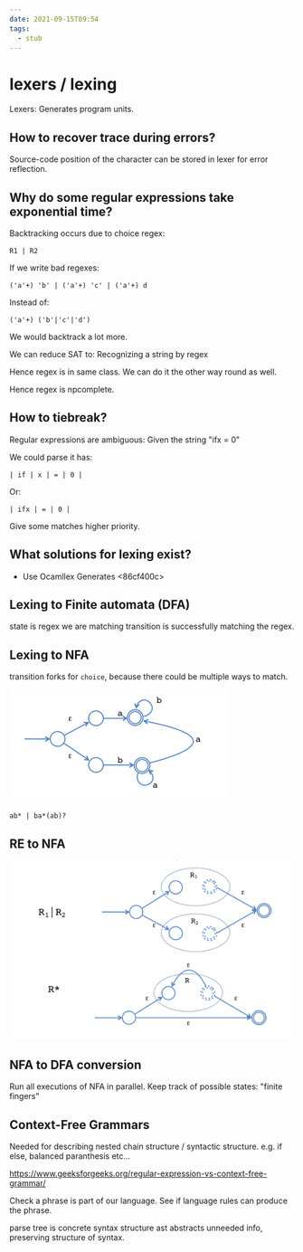 ```yaml
---
date: 2021-09-15T09:54
tags: 
  - stub
---
```


# lexers / lexing

Lexers: Generates program units.

<bd0a9abb>

## How to recover trace during errors?

Source-code position of the character can be stored in lexer for error reflection.

## Why do some regular expressions take exponential time?

Backtracking occurs due to choice regex:
```
R1 | R2
```

If we write bad regexes:
```
('a'+) 'b' | ('a'+) 'c' | ('a'+) d
```

Instead of:
```
('a'+) ('b'|'c'|'d')
```

We would backtrack a lot more.

We can reduce SAT to:
Recognizing a string by regex

Hence regex is in same class.
We can do it the other way round as well.

Hence regex is npcomplete.

## How to tiebreak?

Regular expressions are ambiguous:
Given the string "ifx = 0"

We could parse it has:
```
| if | x | = | 0 |
```

Or:
```
| ifx | = | 0 |
```

Give some matches higher priority.

## What solutions for lexing exist?

- Use Ocamllex
  Generates <86cf400c> 

## Lexing to Finite automata (DFA)

state is regex we are matching
transition is successfully matching the regex.

## Lexing to NFA

transition forks for `choice`, because there could be multiple ways to match.

![nfa](./static/nfa.jpg)

```
ab* | ba*(ab)?
```

## RE to NFA

![](./static/regex-to-nfa.jpg)

## NFA to DFA conversion

Run all executions of NFA in parallel.
Keep track of possible states: "finite fingers"

## Context-Free Grammars

Needed for describing nested chain structure / syntactic structure.
e.g. if else, balanced paranthesis etc...

https://www.geeksforgeeks.org/regular-expression-vs-context-free-grammar/

Check a phrase is part of our language.
See if language rules can produce the phrase.

parse tree is concrete syntax structure
ast abstracts unneeded info, preserving structure of syntax.
